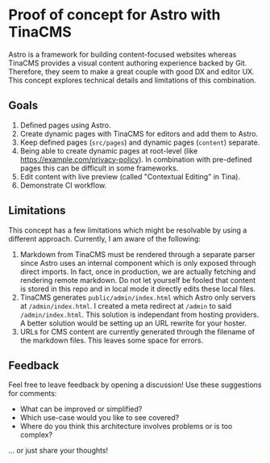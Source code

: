 # Proof of concept for Astro with TinaCMS

Astro is a framework for building content-focused websites whereas TinaCMS provides a visual content authoring experience backed by Git. Therefore, they seem to make a great couple with good DX and editor UX. This concept explores technical details and limitations of this combination.

## Goals

1. Defined pages using Astro.
1. Create dynamic pages with TinaCMS for editors and add them to Astro.
1. Keep defined pages (`src/pages`) and dynamic pages (`content`) separate.
1. Being able to create dynamic pages at root-level (like https://example.com/privacy-policy). In combination with pre-defined pages this can be difficult in some frameworks.
1. Edit content with live preview (called "Contextual Editing" in Tina).
1. Demonstrate CI workflow.

## Limitations

This concept has a few limitations which might be resolvable by using a different approach. Currently, I am aware of the following:

1. Markdown from TinaCMS must be rendered through a separate parser since Astro uses an internal component which is only exposed through direct imports. In fact, once in production, we are actually fetching and rendering remote markdown. Do not let yourself be fooled that content is stored in this repo and in local mode it directly edits these local files.
2. TinaCMS generates `public/admin/index.html` which Astro only servers at `/admin/index.html`. I created a meta redirect at `/admin` to said `/admin/index.html`. This solution is independant from hosting providers. A better solution would be setting up an URL rewrite for your hoster.
3. URLs for CMS content are currently generated through the filename of the markdown files. This leaves some space for errors.

## Feedback

Feel free to leave feedback by opening a discussion! Use these suggestions for comments:

- What can be improved or simplified?
- Which use-case would you like to see covered?
- Where do you think this architecture involves problems or is too complex?

... or just share your thoughts!
